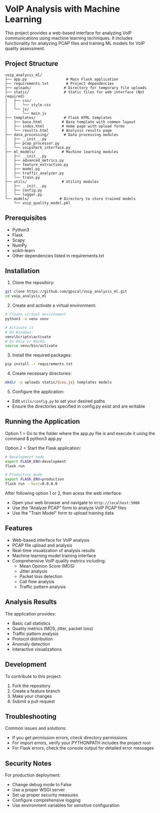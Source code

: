 # VoIP Analysis with Machine Learning

This project provides a web-based interface for analyzing VoIP communications using machine learning techniques. It includes functionality for analyzing PCAP files and training ML models for VoIP quality assessment.

## Project Structure

```
voip_analysis_ml/
├── app.py                  # Main Flask application
├── requirements.txt        # Project dependencies
├── uploads/               # Directory for temporary file uploads
├── static/                # Static files for web interface (Not required)
│   ├── css/
│   │   └── style.css
│   └── js/
│       └── main.js
├── templates/             # Flask HTML templates
│   ├── base.html         # Base template with common layout
│   ├── index.html        # Home page with upload forms
│   └── results.html      # Analysis results page
├── data_processing/       # Data processing modules
│   ├── __init__.py
│   ├── pcap_processor.py
│   └── voipshark_interface.py
├── ml_models/            # Machine learning modules
│   ├── __init__.py
│   ├── advanced_metrics.py
│   ├── feature_extraction.py
│   ├── model.py
│   ├── traffic_analyzer.py
│   └── train.py
├── utils/                # Utility modules
│   ├── __init__.py
│   ├── config.py
│   └── logger.py
└── models/              # Directory to store trained models
    └── voip_quality_model.pkl
```

## Prerequisites

- Python3
- Flask
- Scapy
- NumPy
- scikit-learn
- Other dependencies listed in requirements.txt

## Installation

1. Clone the repository:
```bash
git clone https://github.com/gpscal/voip_analysis_ml.git
cd voip_analysis_ml
```

2. Create and activate a virtual environment:
```bash
# Create virtual environment
python3 -m venv venv

# Activate it
# On Windows:
venv\Scripts\activate
# On Unix or MacOS:
source venv/bin/activate
```

3. Install the required packages:
```bash
pip install -r requirements.txt
```

4. Create necessary directories:
```bash
mkdir -p uploads static/{css,js} templates models
```

5. Configure the application:
- Edit `utils/config.py` to set your desired paths
- Ensure the directories specified in config.py exist and are writable

## Running the Application

Option 1 = Go to the folder where the app.py file is and execute it using the command $ python3 app.py

Option 2 = Start the Flask application:
```bash
# Development mode
export FLASK_ENV=development
flask run

# Production mode
export FLASK_ENV=production
flask run --host=0.0.0.0
```
After following option 1 or 2, then acess the web interface:
- Open your web browser and navigate to `http://localhost:5000`
- Use the "Analyze PCAP" form to analyze VoIP PCAP files
- Use the "Train Model" form to upload training data

## Features

- Web-based interface for VoIP analysis
- PCAP file upload and analysis
- Real-time visualization of analysis results
- Machine learning model training interface
- Comprehensive VoIP quality metrics including:
  - Mean Opinion Score (MOS)
  - Jitter analysis
  - Packet loss detection
  - Call flow analysis
  - Traffic pattern analysis

## Analysis Results

The application provides:
- Basic call statistics
- Quality metrics (MOS, jitter, packet loss)
- Traffic pattern analysis
- Protocol distribution
- Anomaly detection
- Interactive visualizations

## Development

To contribute to this project:
1. Fork the repository
2. Create a feature branch
3. Make your changes
4. Submit a pull request

## Troubleshooting

Common issues and solutions:
- If you get permission errors, check directory permissions
- For import errors, verify your PYTHONPATH includes the project root
- For Flask errors, check the console output for detailed error messages

## Security Notes

For production deployment:
- Change debug mode to False
- Use a proper WSGI server
- Set up proper security measures
- Configure comprehensive logging
- Use environment variables for sensitive configuration

